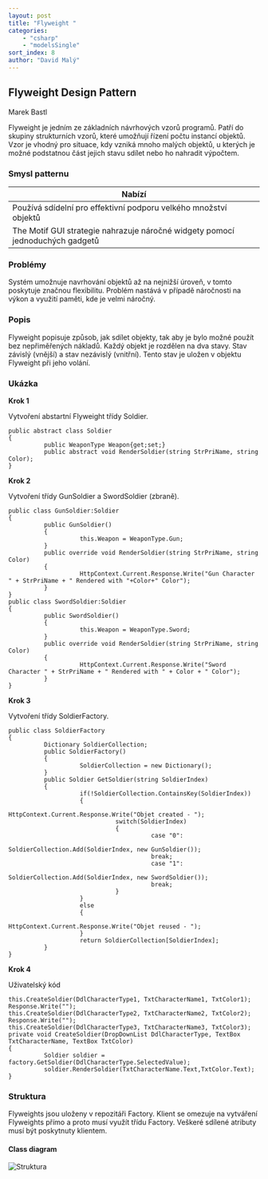 ```yaml
---
layout: post
title: "Flyweight "
categories:
    - "csharp"
    - "modelsSingle"
sort_index: 8
author: "David Malý"
--- 
```



##  Flyweight Design Pattern


Marek Bastl



Flyweight je jedním ze základních návrhových vzorů programů. Patří do skupiny strukturních vzorů, které umožňují řízení počtu instancí objektů. Vzor je vhodný pro situace, kdy vzniká mnoho malých objektů, u kterých je možné podstatnou část jejich stavu sdílet nebo ho nahradit výpočtem.


### Smysl patternu


| Nabízí |
| --- |
| Používá sdídelní pro effektivní podporu velkého množství objektů |
| The Motif GUI strategie nahrazuje náročné widgety pomocí jednoduchých gadgetů |


### Problémy


Systém umožnuje navrhování objektů až na nejnižší úroveň, v tomto poskytuje značnou flexibilitu. Problém nastává v případě náročnosti na výkon a využití paměti, kde je velmi náročný.


### Popis


Flyweight popisuje způsob, jak sdílet objekty, tak aby je bylo možné použít bez nepřiměřených nákladů. Každý objekt je rozdělen na dva stavy. Stav závislý (vnější) a stav nezávislý (vnitřní). Tento stav je uložen v objektu Flyweight při jeho volání.


### Ukázka
**Krok 1**

Vytvoření abstartní Flyweight třídy Soldier.


```
public abstract class Soldier
{
          public WeaponType Weapon{get;set;}
          public abstract void RenderSoldier(string StrPriName, string Color);
}

```
**Krok 2**

Vytvoření třídy GunSoldier a SwordSoldier (zbraně).


```
public class GunSoldier:Soldier
{
          public GunSoldier()
          {
                    this.Weapon = WeaponType.Gun;
          }
          public override void RenderSoldier(string StrPriName, string Color)
          {
                    HttpContext.Current.Response.Write("Gun Character " + StrPriName + " Rendered with "+Color+" Color");
          }
}
public class SwordSoldier:Soldier
{
          public SwordSoldier()
          {
                    this.Weapon = WeaponType.Sword;
          }
          public override void RenderSoldier(string StrPriName, string Color)
          {
                    HttpContext.Current.Response.Write("Sword Character " + StrPriName + " Rendered with " + Color + " Color");
          }
}

```
**Krok 3**

Vytvoření třídy SoldierFactory.


```
public class SoldierFactory
{
          Dictionary SoldierCollection;
          public SoldierFactory()
          {
                    SoldierCollection = new Dictionary();
          }
          public Soldier GetSoldier(string SoldierIndex)
          {
                    if(!SoldierCollection.ContainsKey(SoldierIndex))
                    {
                              HttpContext.Current.Response.Write("Objet created - ");
                              switch(SoldierIndex)
                              {
                                        case "0":
                                        SoldierCollection.Add(SoldierIndex, new GunSoldier());
                                        break;
                                        case "1":
                                        SoldierCollection.Add(SoldierIndex, new SwordSoldier());
                                        break;
                              }
                    }
                    else
                    {
                              HttpContext.Current.Response.Write("Objet reused - ");
                    }
                    return SoldierCollection[SoldierIndex];
          }
}

```
**Krok 4**

Uživatelský kód


```
this.CreateSoldier(DdlCharacterType1, TxtCharacterName1, TxtColor1);
Response.Write("");
this.CreateSoldier(DdlCharacterType2, TxtCharacterName2, TxtColor2);
Response.Write("");
this.CreateSoldier(DdlCharacterType3, TxtCharacterName3, TxtColor3);
private void CreateSoldier(DropDownList DdlCharacterType, TextBox TxtCharacterName, TextBox TxtColor)
{
          Soldier soldier = factory.GetSoldier(DdlCharacterType.SelectedValue);
          soldier.RenderSoldier(TxtCharacterName.Text,TxtColor.Text);
}

```

### Struktura


Flyweights jsou uloženy v repozitáři Factory. Klient se omezuje na vytváření Flyweights přímo a proto musí využít třídu Factory. Veškeré sdílené atributy musí být poskytnuty klientem.


#### Class diagram
![Struktura](images/Flyweight.png)